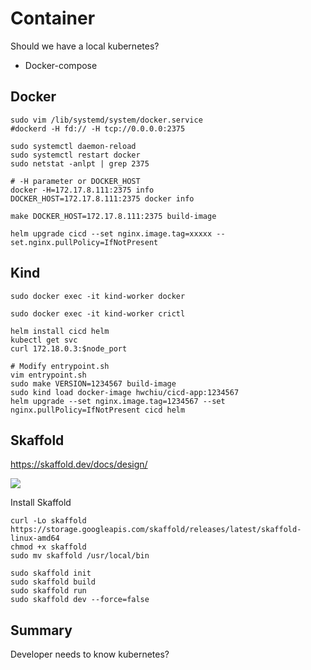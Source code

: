 # Container 
Should we have a local kubernetes?
 - Docker-compose

## Docker

```
sudo vim /lib/systemd/system/docker.service
#dockerd -H fd:// -H tcp://0.0.0.0:2375

sudo systemctl daemon-reload
sudo systemctl restart docker
sudo netstat -anlpt | grep 2375
```

```
# -H parameter or DOCKER_HOST
docker -H=172.17.8.111:2375 info
DOCKER_HOST=172.17.8.111:2375 docker info
```

```
make DOCKER_HOST=172.17.8.111:2375 build-image

helm upgrade cicd --set nginx.image.tag=xxxxx --set.nginx.pullPolicy=IfNotPresent
```

## Kind

```
sudo docker exec -it kind-worker docker

sudo docker exec -it kind-worker crictl
```

```
helm install cicd helm
kubectl get svc
curl 172.18.0.3:$node_port

# Modify entrypoint.sh
vim entrypoint.sh
sudo make VERSION=1234567 build-image
sudo kind load docker-image hwchiu/cicd-app:1234567
helm upgrade --set nginx.image.tag=1234567 --set nginx.pullPolicy=IfNotPresent cicd helm
```

## Skaffold
https://skaffold.dev/docs/design/

<img src="https://github.com/cly1213/K8s_labs/blob/main/image/skaffold_architecture.png"/>

Install Skaffold
```
curl -Lo skaffold https://storage.googleapis.com/skaffold/releases/latest/skaffold-linux-amd64
chmod +x skaffold
sudo mv skaffold /usr/local/bin
```

```
sudo skaffold init
sudo skaffold build
sudo skaffold run
sudo skaffold dev --force=false
```

## Summary
Developer needs to know kubernetes?

